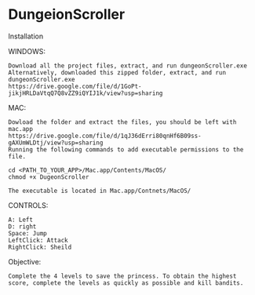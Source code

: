 # DungeionScroller
Installation

WINDOWS:
	
	Download all the project files, extract, and run dungeonScroller.exe
	Alternatively, downloaded this zipped folder, extract, and run dungeonScroller.exe
	https://drive.google.com/file/d/1GoPt-jikjHRLDaVtqQ7Q8vZZ9iQYIJ1k/view?usp=sharing


MAC:
	
	Dowload the folder and extract the files, you should be left with mac.app
	https://drive.google.com/file/d/1qJ36dErri80qnHf6B09ss-gAXUmWLDtj/view?usp=sharing
	Running the following commands to add executable permissions to the file.
	
	cd <PATH_TO_YOUR_APP>/Mac.app/Contents/MacOS/
	chmod +x DugeonScroller
	
	The executable is located in Mac.app/Contnets/MacOS/
	
CONTROLS:

	A: Left
	D: right
	Space: Jump
	LeftClick: Attack
	RightClick: Sheild
	
Objective:

	Complete the 4 levels to save the princess. To obtain the highest score, complete the levels as quickly as possible and kill bandits. 
	

